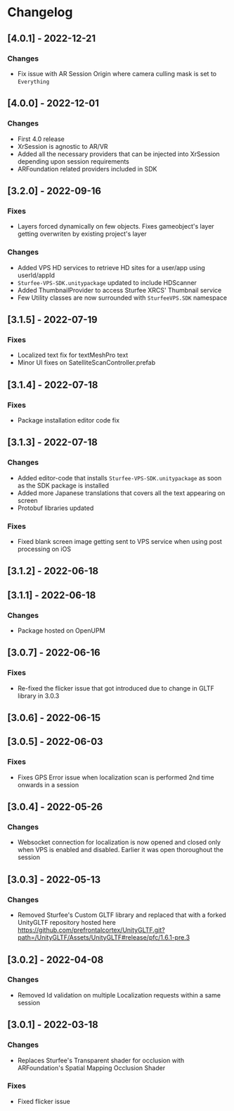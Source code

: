 # Changelog

## [4.0.1] - 2022-12-21

### Changes

- Fix issue with AR Session Origin where camera culling mask is set to `Everything`

## [4.0.0] - 2022-12-01

### Changes

- First 4.0 release
- XrSession is agnostic to AR/VR 
- Added all the necessary providers that can be injected into XrSession depending upon session requirements
- ARFoundation related providers included in SDK

## [3.2.0] - 2022-09-16

### Fixes
- Layers forced dynamically on few objects. Fixes gameobject's layer getting overwriten by existing project's layer

### Changes
- Added VPS HD services to retrieve HD sites for a user/app using userId/appId
- `Sturfee-VPS-SDK.unitypackage` updated to include HDScanner
- Added ThumbnailProvider to access Sturfee XRCS' Thumbnail service
- Few Utility classes are now surrounded with `SturfeeVPS.SDK` namespace


## [3.1.5] - 2022-07-19

### Fixes
- Localized text fix for textMeshPro text
- Minor UI fixes on SatelliteScanController.prefab 


## [3.1.4] - 2022-07-18

### Fixes
- Package installation editor code fix


## [3.1.3] - 2022-07-18

### Changes

- Added editor-code that installs `Sturfee-VPS-SDK.unitypackage` as soon as the SDK package is installed
- Added more Japanese translations that covers all the text appearing on screen
- Protobuf libraries updated

### Fixes
- Fixed blank screen image getting sent to VPS service when using post processing on iOS

## [3.1.2] - 2022-06-18

## [3.1.1] - 2022-06-18

### Changes

- Package hosted on OpenUPM

## [3.0.7] - 2022-06-16

### Fixes
- Re-fixed the flicker issue that got introduced due to change in GLTF library in 3.0.3

## [3.0.6] - 2022-06-15

## [3.0.5] - 2022-06-03

### Fixes

- Fixes GPS Error issue when localization scan is performed 2nd time onwards in a session

## [3.0.4] - 2022-05-26

### Changes 

- Websocket connection for localization is now opened and closed only when VPS is enabled and disabled. Earlier it was open thoroughout the session

## [3.0.3] - 2022-05-13

### Changes

- Removed Sturfee's Custom GLTF library and replaced that with a forked UnityGLTF repository hosted here https://github.com/prefrontalcortex/UnityGLTF.git?path=/UnityGLTF/Assets/UnityGLTF#release/pfc/1.6.1-pre.3


## [3.0.2] - 2022-04-08

### Changes

- Removed Id validation on multiple Localization requests within a same session

## [3.0.1] - 2022-03-18

### Changes

- Replaces Sturfee's Transparent shader for occlusion with ARFoundation's Spatial Mapping Occlusion Shader

### Fixes

- Fixed flicker issue 




